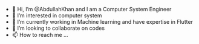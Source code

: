 - 👋 Hi, I’m @AbdullahKhan and I am a Computer System Engineer
- 👀 I’m interested in computer system 
- 🌱 I’m currently working in Machine learning and have expertise in Flutter
- 💞️ I’m looking to collaborate on codes
- 📫 How to reach me ...

<!---
AbdullahKhan286/AbdullahKhan286 is a ✨ special ✨ repository because its `README.md` (this file) appears on your GitHub profile.
You can click the Preview link to take a look at your changes.
--->
